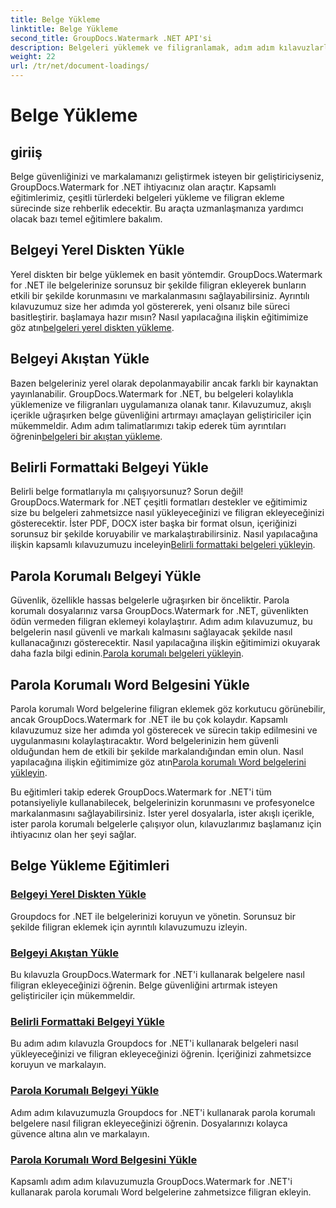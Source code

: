 ```yaml
---
title: Belge Yükleme
linktitle: Belge Yükleme
second_title: GroupDocs.Watermark .NET API'si
description: Belgeleri yüklemek ve filigranlamak, adım adım kılavuzlarla belge güvenliğini ve markalamayı sağlamak için GroupDocs.Watermark for .NET eğitimlerini keşfedin.
weight: 22
url: /tr/net/document-loadings/
---
```


# Belge Yükleme

## giriiş
Belge güvenliğinizi ve markalamanızı geliştirmek isteyen bir geliştiriciyseniz, GroupDocs.Watermark for .NET ihtiyacınız olan araçtır. Kapsamlı eğitimlerimiz, çeşitli türlerdeki belgeleri yükleme ve filigran ekleme sürecinde size rehberlik edecektir. Bu araçta uzmanlaşmanıza yardımcı olacak bazı temel eğitimlere bakalım.

## Belgeyi Yerel Diskten Yükle
Yerel diskten bir belge yüklemek en basit yöntemdir. GroupDocs.Watermark for .NET ile belgelerinize sorunsuz bir şekilde filigran ekleyerek bunların etkili bir şekilde korunmasını ve markalanmasını sağlayabilirsiniz. Ayrıntılı kılavuzumuz size her adımda yol göstererek, yeni olsanız bile süreci basitleştirir. başlamaya hazır mısın? Nasıl yapılacağına ilişkin eğitimimize göz atın[belgeleri yerel diskten yükleme](./load-document-from-local-disk/).

## Belgeyi Akıştan Yükle
 Bazen belgeleriniz yerel olarak depolanmayabilir ancak farklı bir kaynaktan yayınlanabilir. GroupDocs.Watermark for .NET, bu belgeleri kolaylıkla yüklemenize ve filigranları uygulamanıza olanak tanır. Kılavuzumuz, akışlı içerikle uğraşırken belge güvenliğini artırmayı amaçlayan geliştiriciler için mükemmeldir. Adım adım talimatlarımızı takip ederek tüm ayrıntıları öğrenin[belgeleri bir akıştan yükleme](./load-document-from-stream/).

## Belirli Formattaki Belgeyi Yükle
Belirli belge formatlarıyla mı çalışıyorsunuz? Sorun değil! GroupDocs.Watermark for .NET çeşitli formatları destekler ve eğitimimiz size bu belgeleri zahmetsizce nasıl yükleyeceğinizi ve filigran ekleyeceğinizi gösterecektir. İster PDF, DOCX ister başka bir format olsun, içeriğinizi sorunsuz bir şekilde koruyabilir ve markalaştırabilirsiniz. Nasıl yapılacağına ilişkin kapsamlı kılavuzumuzu inceleyin[Belirli formattaki belgeleri yükleyin](./load-specific-format-document/).

## Parola Korumalı Belgeyi Yükle
 Güvenlik, özellikle hassas belgelerle uğraşırken bir önceliktir. Parola korumalı dosyalarınız varsa GroupDocs.Watermark for .NET, güvenlikten ödün vermeden filigran eklemeyi kolaylaştırır. Adım adım kılavuzumuz, bu belgelerin nasıl güvenli ve markalı kalmasını sağlayacak şekilde nasıl kullanacağınızı gösterecektir. Nasıl yapılacağına ilişkin eğitimimizi okuyarak daha fazla bilgi edinin.[Parola korumalı belgeleri yükleyin](./load-password-protected-document/).

## Parola Korumalı Word Belgesini Yükle
Parola korumalı Word belgelerine filigran eklemek göz korkutucu görünebilir, ancak GroupDocs.Watermark for .NET ile bu çok kolaydır. Kapsamlı kılavuzumuz size her adımda yol gösterecek ve sürecin takip edilmesini ve uygulanmasını kolaylaştıracaktır. Word belgelerinizin hem güvenli olduğundan hem de etkili bir şekilde markalandığından emin olun. Nasıl yapılacağına ilişkin eğitimimize göz atın[Parola korumalı Word belgelerini yükleyin](./load-password-protected-word-document/).

Bu eğitimleri takip ederek GroupDocs.Watermark for .NET'i tüm potansiyeliyle kullanabilecek, belgelerinizin korunmasını ve profesyonelce markalanmasını sağlayabilirsiniz. İster yerel dosyalarla, ister akışlı içerikle, ister parola korumalı belgelerle çalışıyor olun, kılavuzlarımız başlamanız için ihtiyacınız olan her şeyi sağlar.
## Belge Yükleme Eğitimleri
### [Belgeyi Yerel Diskten Yükle](./load-document-from-local-disk/)
Groupdocs for .NET ile belgelerinizi koruyun ve yönetin. Sorunsuz bir şekilde filigran eklemek için ayrıntılı kılavuzumuzu izleyin.
### [Belgeyi Akıştan Yükle](./load-document-from-stream/)
Bu kılavuzla GroupDocs.Watermark for .NET'i kullanarak belgelere nasıl filigran ekleyeceğinizi öğrenin. Belge güvenliğini artırmak isteyen geliştiriciler için mükemmeldir.
### [Belirli Formattaki Belgeyi Yükle](./load-specific-format-document/)
Bu adım adım kılavuzla Groupdocs for .NET'i kullanarak belgeleri nasıl yükleyeceğinizi ve filigran ekleyeceğinizi öğrenin. İçeriğinizi zahmetsizce koruyun ve markalayın.
### [Parola Korumalı Belgeyi Yükle](./load-password-protected-document/)
Adım adım kılavuzumuzla Groupdocs for .NET'i kullanarak parola korumalı belgelere nasıl filigran ekleyeceğinizi öğrenin. Dosyalarınızı kolayca güvence altına alın ve markalayın.
### [Parola Korumalı Word Belgesini Yükle](./load-password-protected-word-document/)
Kapsamlı adım adım kılavuzumuzla GroupDocs.Watermark for .NET'i kullanarak parola korumalı Word belgelerine zahmetsizce filigran ekleyin.